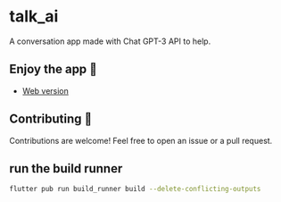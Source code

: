 # talk_ai

A conversation app made with Chat GPT-3 API to help.

## Enjoy the app 🎉
* [Web version](https://cabrakill.github.io/talk_ai/)

## Contributing 🫰
Contributions are welcome! Feel free to open an issue or a pull request.

## run the build runner
```bash
flutter pub run build_runner build --delete-conflicting-outputs
```

